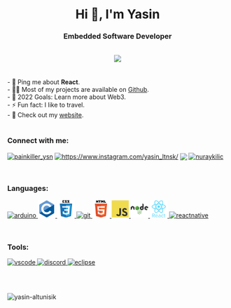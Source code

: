 <h1 align="center">Hi 👋, I'm Yasin</h1>
<h3 align="center">Embedded Software Developer</h3>
<br>
<div align="center"><img src="https://64.media.tumblr.com/4b3b0287ca43ce1021340cd692f65f9f/tumblr_mj7iufgKNi1qghl49o1_500.gifv" width="1500"  /> </div>
<br>
<br>
- 💬 Ping me about <strong>React</strong>.<br>
- 👨‍💻 Most of my projects are available on <a href="https://github.com/yasin-altunisik?tab=repositories">Github</a>.<br>
- 🥅 2022 Goals: Learn more about Web3.<br>
- ⚡ Fun fact: I like to travel.<br>
- 📙 Check out my <a href="https://www.yasinaltunisik.com/">website</a>.<br>
<br>
<h3 align="left">Connect with me:</h3>
<p align="left">
<a href="https://twitter.com/painkiller_ysn" target="blank"><img align="center" src="https://raw.githubusercontent.com/rahuldkjain/github-profile-readme-generator/master/src/images/icons/Social/twitter.svg" alt="painkiller_ysn" height="30" width="40" /></a>
<a href="https://instagram.com/https://www.instagram.com/yasin_ltnsk/" target="blank"><img align="center" src="https://raw.githubusercontent.com/rahuldkjain/github-profile-readme-generator/master/src/images/icons/Social/instagram.svg" alt="https://www.instagram.com/yasin_ltnsk/" height="30" width="40" /></a>
<a target="_blank" href="mailto:altun.yasin.isik@gmail.com"><img align="center" src="https://img.shields.io/badge/-Gmail-D14836?style=for-the-badge&logo=Gmail&logoColor=white"></img></a>
<a href="https://linkedin.com/in/yasinaltunisik" target="blank"><img align="center" src="https://raw.githubusercontent.com/rahuldkjain/github-profile-readme-generator/master/src/images/icons/Social/linked-in-alt.svg" alt="nuraykilic" height="30" width="40" /></a>
</p>
<br>
<h3 align="left">Languages:</h3>
<p align="left"> <a href="https://www.arduino.cc/" target="_blank"> <img src="https://cdn.worldvectorlogo.com/logos/arduino-1.svg" alt="arduino" width="40" height="40"/> </a> <a href="https://www.cprogramming.com/" target="_blank"> <img src="https://raw.githubusercontent.com/devicons/devicon/master/icons/c/c-original.svg" alt="c" width="40" height="40"/> </a> <a href="https://www.w3schools.com/css/" target="_blank"> <img src="https://raw.githubusercontent.com/devicons/devicon/master/icons/css3/css3-original-wordmark.svg" alt="css3" width="40" height="40"/> </a> <a href="https://git-scm.com/" target="_blank"> <img src="https://www.vectorlogo.zone/logos/git-scm/git-scm-icon.svg" alt="git" width="40" height="40"/> </a> <a href="https://www.w3.org/html/" target="_blank"> <img src="https://raw.githubusercontent.com/devicons/devicon/master/icons/html5/html5-original-wordmark.svg" alt="html5" width="40" height="40"/> </a> <a href="https://developer.mozilla.org/en-US/docs/Web/JavaScript" target="_blank"> <img src="https://raw.githubusercontent.com/devicons/devicon/master/icons/javascript/javascript-original.svg" alt="javascript" width="40" height="40"/> </a> <a href="https://nodejs.org" target="_blank"> <img src="https://raw.githubusercontent.com/devicons/devicon/master/icons/nodejs/nodejs-original-wordmark.svg" alt="nodejs" width="40" height="40"/> </a> <a href="https://reactjs.org/" target="_blank"> <img src="https://raw.githubusercontent.com/devicons/devicon/master/icons/react/react-original-wordmark.svg" alt="react" width="40" height="40"/> </a> <a href="https://reactnative.dev/" target="_blank"> <img src="https://reactnative.dev/img/header_logo.svg" alt="reactnative" width="40" height="40"/> </a> </p>
<br>
<h3 align="left">Tools:</h3>
<a href="https://code.visualstudio.com/" target="_blank"> <img src="https://upload.wikimedia.org/wikipedia/commons/thumb/9/9a/Visual_Studio_Code_1.35_icon.svg/1024px-Visual_Studio_Code_1.35_icon.svg.png" alt="vscode" width="30" height="30"/> </a>
<a href="https://discord.com/" target="_blank"> <img src="https://cdn4.iconfinder.com/data/icons/logos-and-brands/512/91_Discord_logo_logos-512.png" alt="discord" width="30" height="30"/> </a> 
<a href="https://www.eclipse.org/" target="_blank"> <img src="https://brandslogos.com/wp-content/uploads/images/large/eclipse-logo.png" alt="eclipse" width="30" height="30"/> </a>
</p>
<br>
<br>
<p><img align="left" src="https://github-readme-stats.vercel.app/api/top-langs?username=yasin-altunisik&show_icons=true&theme=radical&locale=en&layout=compact" alt="yasin-altunisik" /></p>
